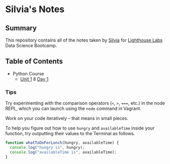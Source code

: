 # Silvia's Notes
## Summary
This repository contains all of the notes taken by [Silvia](https://github.com/silvhua) for [Lighthouse Labs](https://www.lighthouselabs.ca/) Data Science Bootcamp.

## Table of Contents
* Python Course
    * [Unit 1](/unit01/)
        8 [Day 1](/unit01/day01/)

### Tips

Try experimenting with the comparison operators (`<`, `>`, `===`, etc.) in the node REPL, which you can launch using the `node` command in Vagrant.

Work on your code iteratively – that means in small pieces. 

To help you figure out how to use `hungry` and `availableTime` inside your function, try outputting their values to the Terminal as follows.

```javascript
function whatToDoForLunch(hungry, availableTime) {
  console.log("hungry is", hungry);
  console.log("availableTime is", availableTime);
}
```
